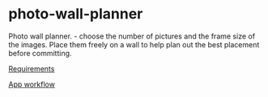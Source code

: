 # photo-wall-planner
Photo wall planner. - choose the number of pictures and the frame size of the images. Place them freely on a wall to help plan out the best placement before committing.

[Requirements](./REQUIREMENTS.md) 

[App workflow](./APP%20WORKFLOW.md)
